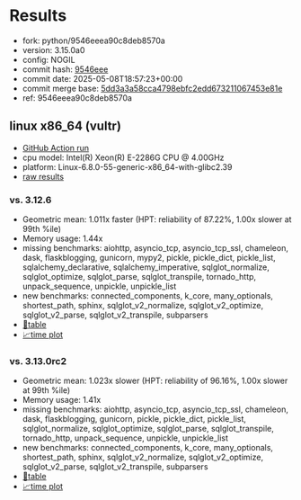 # Results

- fork: python/9546eeea90c8deb8570a
- version: 3.15.0a0
- config: NOGIL
- commit hash: [9546eee](https://github.com/python/cpython/commit/9546eee)
- commit date: 2025-05-08T18:57:23+00:00
- commit merge base: [5dd3a3a58cca4798ebfc2edd673211067453e81e](https://github.com/python/cpython/commit/5dd3a3a58cca4798ebfc2edd673211067453e81e)
- ref: 9546eeea90c8deb8570a

## linux x86_64 (vultr)

- [GitHub Action run](https://github.com/facebookexperimental/free-threading-benchmarking/actions/runs/14915072017)
- cpu model: Intel(R) Xeon(R) E-2286G CPU @ 4.00GHz
- platform: Linux-6.8.0-55-generic-x86_64-with-glibc2.39
- [raw results](bm-20250508-vultr-x86_64-python-9546eeea90c8deb8570a-3.15.0a0-9546eee.json)

### vs. 3.12.6

- Geometric mean: 1.011x faster (HPT: reliability of 87.22%, 1.00x slower at 99th %ile)
- Memory usage: 1.44x
- missing benchmarks: aiohttp, asyncio_tcp, asyncio_tcp_ssl, chameleon, dask, flaskblogging, gunicorn, mypy2, pickle, pickle_dict, pickle_list, sqlalchemy_declarative, sqlalchemy_imperative, sqlglot_normalize, sqlglot_optimize, sqlglot_parse, sqlglot_transpile, tornado_http, unpack_sequence, unpickle, unpickle_list
- new benchmarks: connected_components, k_core, many_optionals, shortest_path, sphinx, sqlglot_v2_normalize, sqlglot_v2_optimize, sqlglot_v2_parse, sqlglot_v2_transpile, subparsers
- [📄table](bm-20250508-vultr-x86_64-python-9546eeea90c8deb8570a-3.15.0a0-9546eee-vs-3.12.6.md)
- [📈time plot](bm-20250508-vultr-x86_64-python-9546eeea90c8deb8570a-3.15.0a0-9546eee-vs-3.12.6.svg)

### vs. 3.13.0rc2

- Geometric mean: 1.023x slower (HPT: reliability of 96.16%, 1.00x slower at 99th %ile)
- Memory usage: 1.41x
- missing benchmarks: aiohttp, asyncio_tcp, asyncio_tcp_ssl, chameleon, dask, flaskblogging, gunicorn, pickle, pickle_dict, pickle_list, sqlglot_normalize, sqlglot_optimize, sqlglot_parse, sqlglot_transpile, tornado_http, unpack_sequence, unpickle, unpickle_list
- new benchmarks: connected_components, k_core, many_optionals, shortest_path, sphinx, sqlglot_v2_normalize, sqlglot_v2_optimize, sqlglot_v2_parse, sqlglot_v2_transpile, subparsers
- [📄table](bm-20250508-vultr-x86_64-python-9546eeea90c8deb8570a-3.15.0a0-9546eee-vs-3.13.0rc2.md)
- [📈time plot](bm-20250508-vultr-x86_64-python-9546eeea90c8deb8570a-3.15.0a0-9546eee-vs-3.13.0rc2.svg)

